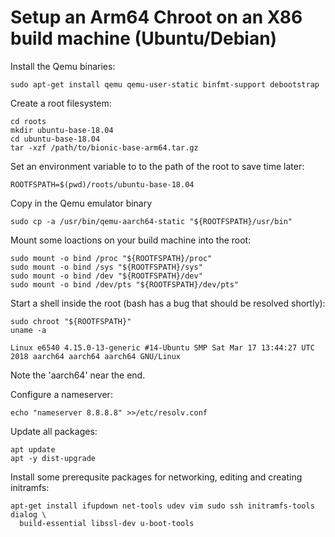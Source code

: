 # Setup an Arm64 Chroot on an X86 build machine (Ubuntu/Debian)

Install the Qemu binaries:
```
sudo apt-get install qemu qemu-user-static binfmt-support debootstrap
```

Create a root filesystem:
```
cd roots
mkdir ubuntu-base-18.04
cd ubuntu-base-18.04
tar -xzf /path/to/bionic-base-arm64.tar.gz
```

Set an environment variable to to the path of the root to save time later:
```
ROOTFSPATH=$(pwd)/roots/ubuntu-base-18.04
```

Copy in the Qemu emulator binary
```
sudo cp -a /usr/bin/qemu-aarch64-static "${ROOTFSPATH}/usr/bin"
```

Mount some loactions on your build machine into the root:
```
sudo mount -o bind /proc "${ROOTFSPATH}/proc"
sudo mount -o bind /sys "${ROOTFSPATH}/sys"
sudo mount -o bind /dev "${ROOTFSPATH}/dev"
sudo mount -o bind /dev/pts "${ROOTFSPATH}/dev/pts"
```

Start a shell inside the root (bash has a bug that should be resolved shortly):
```
sudo chroot "${ROOTFSPATH}"
uname -a
```
```
Linux e6540 4.15.0-13-generic #14-Ubuntu SMP Sat Mar 17 13:44:27 UTC 2018 aarch64 aarch64 aarch64 GNU/Linux
```
Note the 'aarch64' near the end.

Configure a nameserver:
```
echo "nameserver 8.8.8.8" >>/etc/resolv.conf
```

Update all packages:
```
apt update
apt -y dist-upgrade
```

Install some prerequsite packages for networking, editing and creating
initramfs:
```
apt-get install ifupdown net-tools udev vim sudo ssh initramfs-tools dialog \
  build-essential libssl-dev u-boot-tools
```
